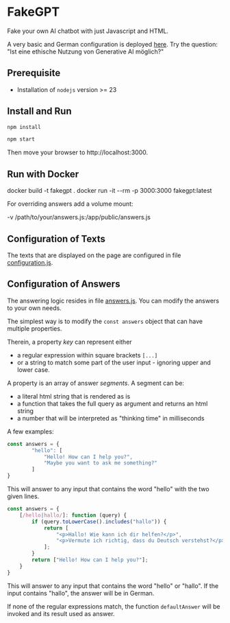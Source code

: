 # FakeGPT

Fake your own AI chatbot with just Javascript and HTML. 

A very basic and German configuration is deployed [here](https://fakegpt.johanneslink.net/).
Try the question: "Ist eine ethische Nutzung von Generative AI möglich?"


## Prerequisite

- Installation of `nodejs` version >= 23

## Install and Run

```bash
npm install
```

```bash
npm start
```

Then move your browser to  http://localhost:3000.

## Run with Docker

   docker build -t fakegpt .
   docker run -it --rm -p 3000:3000 fakegpt:latest
   
For overriding answers add a volume mount:

   -v /path/to/your/answers.js:/app/public/answers.js


## Configuration of Texts

The texts that are displayed on the page are configured in 
file [configuration.js](./public/configuration.js).


## Configuration of Answers

The answering logic resides in
file [answers.js](./public/answers.js). You can modify the answers to your own needs.

The simplest way is to modify the `const answers` object that can have multiple properties.

Therein, a property _key_ can represent either 
- a regular expression within square brackets `[...]` 
- or a string to match some part of the user input - ignoring upper and lower case.

A property is an array of answer _segments_. A segment can be:
- a literal html string that is rendered as is
- a function that takes the full query as argument and returns an html string
- a number that will be interpreted as "thinking time" in milliseconds

A few examples:

```javascript
const answers = {
        "hello": [
            "Hello! How can I help you?",
            "Maybe you want to ask me something?"
        ]
}
```

This will answer to any input that contains the word "hello" with the two given lines.

```javascript
const answers = {
    [/hello|hallo/]: function (query) {
        if (query.toLowerCase().includes("hallo")) {
            return [
                "<p>Hallo! Wie kann ich dir helfen?</p>",
                "<p>Vermute ich richtig, dass du Deutsch verstehst?</p>"
            ];
        }
        return ["Hello! How can I help you?"];
    }
}
```

This will answer to any input that contains the word "hello" or "hallo". 
If the input contains "hallo", the answer will be in German.

If none of the regular expressions match, the function `defaultAnswer` will be invoked
and its result used as answer.
